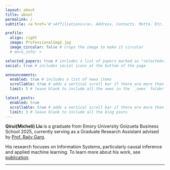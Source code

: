 ```yaml
---
layout: about
title: about
permalink: /
subtitle: <a href='#'>Affiliations</a>. Address. Contacts. Motto. Etc.

profile:
  align: right
  image: ProfessionalImg2.jpg
  image_circular: false # crops the image to make it circular
  # more_info: >

selected_papers: true # includes a list of papers marked as "selected={true}"
social: true # includes social icons at the bottom of the page

announcements:
  enabled: true # includes a list of news items
  scrollable: true # adds a vertical scroll bar if there are more than 3 news items
  limit: 5 # leave blank to include all the news in the `_news` folder

latest_posts:
  enabled: true
  scrollable: true # adds a vertical scroll bar if there are more than 3 new posts items
  limit: 3 # leave blank to include all the blog posts
---
```


<!-- Write your biography here. Tell the world about yourself. Link to your favorite [subreddit](http://reddit.com). You can put a picture in, too. The code is already in, just name your picture `prof_pic.jpg` and put it in the `img/` folder.

Put your address / P.O. box / other info right below your picture. You can also disable any of these elements by editing `profile` property of the YAML header of your `_pages/about.md`. Edit `_bibliography/papers.bib` and Jekyll will render your [publications page](/al-folio/publications/) automatically.

Link to your social media connections, too. This theme is set up to use [Font Awesome icons](https://fontawesome.com/) and [Academicons](https://jpswalsh.github.io/academicons/), like the ones below. Add your Facebook, Twitter, LinkedIn, Google Scholar, or just disable all of them. -->

**Qirui(Micheli) Liu** is a graduate from Emory University Goizueta Business School 2025, currently serving as a Graduate Research Assistant advised by [Prof. Rajiv Garg](https://www.rajivgarg.org/).

His research focuses on Information Systems, particularly causal inference and applied machine learning. To learn more about his work, see [publication](/publications/).

---

<!-- <div style="font-size: 0.95em; line-height: 2.5;">
  <i class="fa-brands fa-github fa-fw" style="margin-right: 0.5em;"></i><a href="https://github.com/fla-org/flash-linear-attention">Flash Linear Attention</a> <span style="font-size: 0.85em; color: #999;">efficient attention implementations in Triton</span><br>
  <i class="fa-brands fa-discord fa-fw" style="margin-right: 0.5em;"></i><a href="https://discord.gg/vDaJTmKNcS">FLA Discord</a> <span style="font-size: 0.85em; color: #999;">community for Flash Linear Attention</span><br>
  <i class="fa-solid fa-users fa-fw" style="margin-right: 0.5em;"></i><a href="https://asap-seminar.github.io/">ASAP Seminar</a> <a href="https://www.youtube.com/@ASAPSeminarSeries" style="margin-left: 0.3em;"><i class="fa-brands fa-youtube"></i></a> <span style="font-size: 0.85em; color: #999;">Advances in Sequence Modeling from Algorithmic Perspectives</span>
</div> -->
